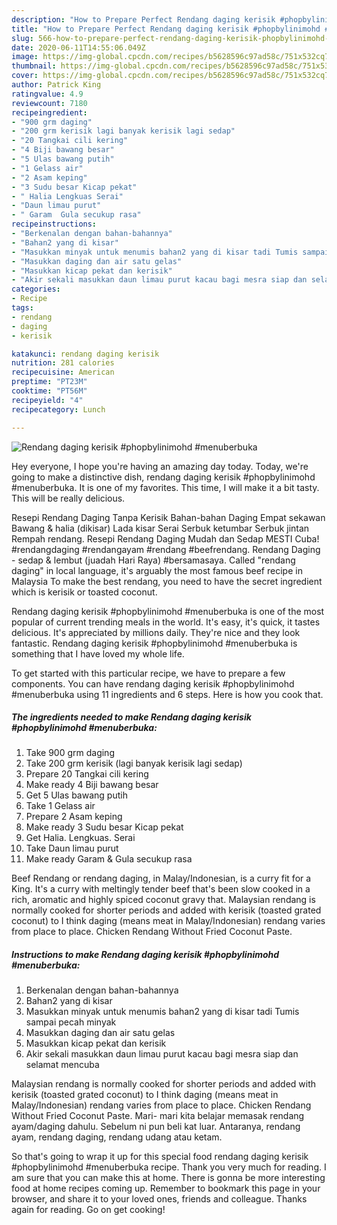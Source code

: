 ```yaml
---
description: "How to Prepare Perfect Rendang daging kerisik #phopbylinimohd #menuberbuka"
title: "How to Prepare Perfect Rendang daging kerisik #phopbylinimohd #menuberbuka"
slug: 566-how-to-prepare-perfect-rendang-daging-kerisik-phopbylinimohd-menuberbuka
date: 2020-06-11T14:55:06.049Z
image: https://img-global.cpcdn.com/recipes/b5628596c97ad58c/751x532cq70/rendang-daging-kerisik-phopbylinimohd-menuberbuka-resipi-foto-utama.jpg
thumbnail: https://img-global.cpcdn.com/recipes/b5628596c97ad58c/751x532cq70/rendang-daging-kerisik-phopbylinimohd-menuberbuka-resipi-foto-utama.jpg
cover: https://img-global.cpcdn.com/recipes/b5628596c97ad58c/751x532cq70/rendang-daging-kerisik-phopbylinimohd-menuberbuka-resipi-foto-utama.jpg
author: Patrick King
ratingvalue: 4.9
reviewcount: 7180
recipeingredient:
- "900 grm daging"
- "200 grm kerisik lagi banyak kerisik lagi sedap"
- "20 Tangkai cili kering"
- "4 Biji bawang besar"
- "5 Ulas bawang putih"
- "1 Gelass air"
- "2 Asam keping"
- "3 Sudu besar Kicap pekat"
- " Halia Lengkuas Serai"
- "Daun limau purut"
- " Garam  Gula secukup rasa"
recipeinstructions:
- "Berkenalan dengan bahan-bahannya"
- "Bahan2 yang di kisar"
- "Masukkan minyak untuk menumis bahan2 yang di kisar tadi Tumis sampai pecah minyak"
- "Masukkan daging dan air satu gelas"
- "Masukkan kicap pekat dan kerisik"
- "Akir sekali masukkan daun limau purut kacau bagi mesra siap dan selamat mencuba"
categories:
- Recipe
tags:
- rendang
- daging
- kerisik

katakunci: rendang daging kerisik 
nutrition: 281 calories
recipecuisine: American
preptime: "PT23M"
cooktime: "PT56M"
recipeyield: "4"
recipecategory: Lunch

---
```



![Rendang daging kerisik #phopbylinimohd #menuberbuka](https://img-global.cpcdn.com/recipes/b5628596c97ad58c/751x532cq70/rendang-daging-kerisik-phopbylinimohd-menuberbuka-resipi-foto-utama.jpg)

Hey everyone, I hope you're having an amazing day today. Today, we're going to make a distinctive dish, rendang daging kerisik #phopbylinimohd #menuberbuka. It is one of my favorites. This time, I will make it a bit tasty. This will be really delicious.

Resepi Rendang Daging Tanpa Kerisik Bahan-bahan Daging Empat sekawan Bawang &amp; halia (dikisar) Lada kisar Serai Serbuk ketumbar Serbuk jintan Rempah rendang. Resepi Rendang Daging Mudah dan Sedap MESTI Cuba! #rendangdaging #rendangayam #rendang #beefrendang. Rendang Daging - sedap &amp; lembut (juadah Hari Raya) #bersamasaya. Called &#34;rendang daging&#34; in local language, it&#39;s arguably the most famous beef recipe in Malaysia To make the best rendang, you need to have the secret ingredient which is kerisik or toasted coconut.

Rendang daging kerisik #phopbylinimohd #menuberbuka is one of the most popular of current trending meals in the world. It's easy, it's quick, it tastes delicious. It's appreciated by millions daily. They're nice and they look fantastic. Rendang daging kerisik #phopbylinimohd #menuberbuka is something that I have loved my whole life.


To get started with this particular recipe, we have to prepare a few components. You can have rendang daging kerisik #phopbylinimohd #menuberbuka using 11 ingredients and 6 steps. Here is how you cook that.

<!--inarticleads1-->

##### The ingredients needed to make Rendang daging kerisik #phopbylinimohd #menuberbuka:

1. Take 900 grm daging
1. Take 200 grm kerisik (lagi banyak kerisik lagi sedap)
1. Prepare 20 Tangkai cili kering
1. Make ready 4 Biji bawang besar
1. Get 5 Ulas bawang putih
1. Take 1 Gelass air
1. Prepare 2 Asam keping
1. Make ready 3 Sudu besar Kicap pekat
1. Get  Halia. Lengkuas. Serai
1. Take Daun limau purut
1. Make ready  Garam &amp; Gula secukup rasa


Beef Rendang or rendang daging, in Malay/Indonesian, is a curry fit for a King. It&#39;s a curry with meltingly tender beef that&#39;s been slow cooked in a rich, aromatic and highly spiced coconut gravy that. Malaysian rendang is normally cooked for shorter periods and added with kerisik (toasted grated coconut) to I think daging (means meat in Malay/Indonesian) rendang varies from place to place. Chicken Rendang Without Fried Coconut Paste. 

<!--inarticleads2-->

##### Instructions to make Rendang daging kerisik #phopbylinimohd #menuberbuka:

1. Berkenalan dengan bahan-bahannya
1. Bahan2 yang di kisar
1. Masukkan minyak untuk menumis bahan2 yang di kisar tadi Tumis sampai pecah minyak
1. Masukkan daging dan air satu gelas
1. Masukkan kicap pekat dan kerisik
1. Akir sekali masukkan daun limau purut kacau bagi mesra siap dan selamat mencuba


Malaysian rendang is normally cooked for shorter periods and added with kerisik (toasted grated coconut) to I think daging (means meat in Malay/Indonesian) rendang varies from place to place. Chicken Rendang Without Fried Coconut Paste. Mari- mari kita belajar memasak rendang ayam/daging dahulu. Sebelum ni pun beli kat luar. Antaranya, rendang ayam, rendang daging, rendang udang atau ketam. 

So that's going to wrap it up for this special food rendang daging kerisik #phopbylinimohd #menuberbuka recipe. Thank you very much for reading. I am sure that you can make this at home. There is gonna be more interesting food at home recipes coming up. Remember to bookmark this page in your browser, and share it to your loved ones, friends and colleague. Thanks again for reading. Go on get cooking!
